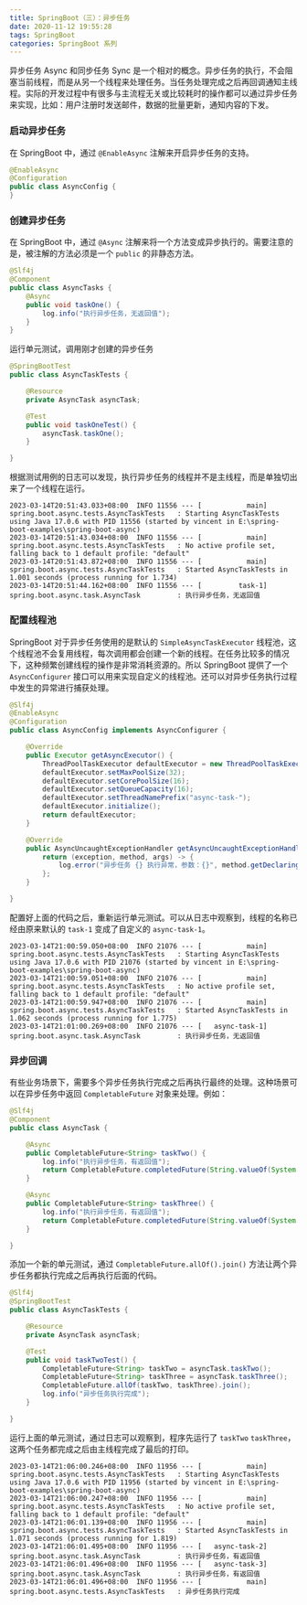 ```yaml
---
title: SpringBoot（三）：异步任务
date: 2020-11-12 19:55:28
tags: SpringBoot
categories: SpringBoot 系列
---
```


异步任务 Async 和同步任务 Sync 是一个相对的概念。异步任务的执行，不会阻塞当前线程，而是从另一个线程来处理任务。当任务处理完成之后再回调通知主线程。实际的开发过程中有很多与主流程无关或比较耗时的操作都可以通过异步任务来实现，比如：用户注册时发送邮件，数据的批量更新，通知内容的下发。

<!-- more -->

### 启动异步任务

在 SpringBoot 中，通过 `@EnableAsync` 注解来开启异步任务的支持。

```Java
@EnableAsync
@Configuration
public class AsyncConfig {
}
```

### 创建异步任务

在 SpringBoot 中，通过 `@Async` 注解来将一个方法变成异步执行的。需要注意的是，被注解的方法必须是一个 `public` 的非静态方法。

```Java
@Slf4j
@Component
public class AsyncTasks {
    @Async
    public void taskOne() {
        log.info("执行异步任务，无返回值");
    }
}
```

运行单元测试，调用刚才创建的异步任务

```Java
@SpringBootTest
public class AsyncTaskTests {

    @Resource
    private AsyncTask asyncTask;

    @Test
    public void taskOneTest() {
        asyncTask.taskOne();
    }

}
```

根据测试用例的日志可以发现，执行异步任务的线程并不是主线程，而是单独切出来了一个线程在运行。

```
2023-03-14T20:51:43.033+08:00  INFO 11556 --- [           main] spring.boot.async.tests.AsyncTaskTests   : Starting AsyncTaskTests using Java 17.0.6 with PID 11556 (started by vincent in E:\spring-boot-examples\spring-boot-async)
2023-03-14T20:51:43.034+08:00  INFO 11556 --- [           main] spring.boot.async.tests.AsyncTaskTests   : No active profile set, falling back to 1 default profile: "default"
2023-03-14T20:51:43.872+08:00  INFO 11556 --- [           main] spring.boot.async.tests.AsyncTaskTests   : Started AsyncTaskTests in 1.001 seconds (process running for 1.734)
2023-03-14T20:51:44.162+08:00  INFO 11556 --- [         task-1] spring.boot.async.task.AsyncTask         : 执行异步任务，无返回值
```

### 配置线程池

SpringBoot 对于异步任务使用的是默认的 `SimpleAsyncTaskExecutor` 线程池，这个线程池不会复用线程，每次调用都会创建一个新的线程。在任务比较多的情况下，这种频繁创建线程的操作是非常消耗资源的。所以 SpringBoot 提供了一个 `AsyncConfigurer` 接口可以用来实现自定义的线程池。还可以对异步任务执行过程中发生的异常进行捕获处理。

```Java
@Slf4j
@EnableAsync
@Configuration
public class AsyncConfig implements AsyncConfigurer {

    @Override
    public Executor getAsyncExecutor() {
        ThreadPoolTaskExecutor defaultExecutor = new ThreadPoolTaskExecutor();
        defaultExecutor.setMaxPoolSize(32);
        defaultExecutor.setCorePoolSize(16);
        defaultExecutor.setQueueCapacity(16);
        defaultExecutor.setThreadNamePrefix("async-task-");
        defaultExecutor.initialize();
        return defaultExecutor;
    }

    @Override
    public AsyncUncaughtExceptionHandler getAsyncUncaughtExceptionHandler() {
        return (exception, method, args) -> {
            log.error("异步任务 {} 执行异常，参数：{}", method.getDeclaringClass().getName() + "#" + method.getName(), args, exception);
        };
    }

}
```

配置好上面的代码之后，重新运行单元测试。可以从日志中观察到，线程的名称已经由原来默认的 `task-1` 变成了自定义的 `async-task-1`。

```
2023-03-14T21:00:59.050+08:00  INFO 21076 --- [           main] spring.boot.async.tests.AsyncTaskTests   : Starting AsyncTaskTests using Java 17.0.6 with PID 21076 (started by vincent in E:\spring-boot-examples\spring-boot-async)
2023-03-14T21:00:59.051+08:00  INFO 21076 --- [           main] spring.boot.async.tests.AsyncTaskTests   : No active profile set, falling back to 1 default profile: "default"
2023-03-14T21:00:59.947+08:00  INFO 21076 --- [           main] spring.boot.async.tests.AsyncTaskTests   : Started AsyncTaskTests in 1.062 seconds (process running for 1.775)
2023-03-14T21:01:00.269+08:00  INFO 21076 --- [   async-task-1] spring.boot.async.task.AsyncTask         : 执行异步任务，无返回值
```

### 异步回调

有些业务场景下，需要多个异步任务执行完成之后再执行最终的处理。这种场景可以在异步任务中返回 `CompletableFuture` 对象来处理。例如：

```Java
@Slf4j
@Component
public class AsyncTask {

    @Async
    public CompletableFuture<String> taskTwo() {
        log.info("执行异步任务，有返回值");
        return CompletableFuture.completedFuture(String.valueOf(System.currentTimeMillis()));
    }

    @Async
    public CompletableFuture<String> taskThree() {
        log.info("执行异步任务，有返回值");
        return CompletableFuture.completedFuture(String.valueOf(System.currentTimeMillis()));
    }

}
```

添加一个新的单元测试，通过 `CompletableFuture.allOf().join()` 方法让两个异步任务都执行完成之后再执行后面的代码。

```Java
@Slf4j
@SpringBootTest
public class AsyncTaskTests {

    @Resource
    private AsyncTask asyncTask;

    @Test
    public void taskTwoTest() {
        CompletableFuture<String> taskTwo = asyncTask.taskTwo();
        CompletableFuture<String> taskThree = asyncTask.taskThree();
        CompletableFuture.allOf(taskTwo, taskThree).join();
        log.info("异步任务执行完成");
    }

}
```

运行上面的单元测试，通过日志可以观察到，程序先运行了 `taskTwo` `taskThree`，这两个任务都完成之后由主线程完成了最后的打印。

```
2023-03-14T21:06:00.246+08:00  INFO 11956 --- [           main] spring.boot.async.tests.AsyncTaskTests   : Starting AsyncTaskTests using Java 17.0.6 with PID 11956 (started by vincent in E:\spring-boot-examples\spring-boot-async)
2023-03-14T21:06:00.247+08:00  INFO 11956 --- [           main] spring.boot.async.tests.AsyncTaskTests   : No active profile set, falling back to 1 default profile: "default"
2023-03-14T21:06:01.139+08:00  INFO 11956 --- [           main] spring.boot.async.tests.AsyncTaskTests   : Started AsyncTaskTests in 1.071 seconds (process running for 1.819)
2023-03-14T21:06:01.495+08:00  INFO 11956 --- [   async-task-2] spring.boot.async.task.AsyncTask         : 执行异步任务，有返回值
2023-03-14T21:06:01.496+08:00  INFO 11956 --- [   async-task-3] spring.boot.async.task.AsyncTask         : 执行异步任务，有返回值
2023-03-14T21:06:01.496+08:00  INFO 11956 --- [           main] spring.boot.async.tests.AsyncTaskTests   : 异步任务执行完成
```